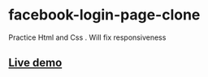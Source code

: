 # facebook-login-page-clone
Practice Html and Css
. Will fix responsiveness
## [Live demo](https://moseblack.github.io/facebook-login-page-clone/)
